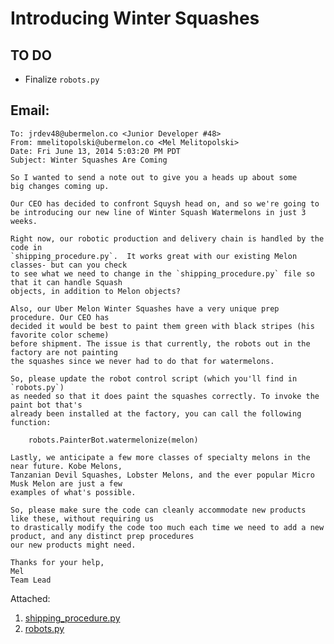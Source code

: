 Introducing Winter Squashes
=======

TO DO
-------
- Finalize `robots.py` 

Email:
-------

```
To: jrdev48@ubermelon.co <Junior Developer #48>
From: mmelitopolski@ubermelon.co <Mel Melitopolski> 
Date: Fri June 13, 2014 5:03:20 PM PDT
Subject: Winter Squashes Are Coming

So I wanted to send a note out to give you a heads up about some 
big changes coming up.

Our CEO has decided to confront Squysh head on, and so we're going to
be introducing our new line of Winter Squash Watermelons in just 3 weeks.

Right now, our robotic production and delivery chain is handled by the code in
`shipping_procedure.py`.  It works great with our existing Melon classes- but can you check 
to see what we need to change in the `shipping_procedure.py` file so that it can handle Squash 
objects, in addition to Melon objects?

Also, our Uber Melon Winter Squashes have a very unique prep procedure. Our CEO has
decided it would be best to paint them green with black stripes (his favorite color scheme) 
before shipment. The issue is that currently, the robots out in the factory are not painting 
the squashes since we never had to do that for watermelons.

So, please update the robot control script (which you'll find in `robots.py`) 
as needed so that it does paint the squashes correctly. To invoke the paint bot that's 
already been installed at the factory, you can call the following function:
    
    robots.PainterBot.watermelonize(melon)

Lastly, we anticipate a few more classes of specialty melons in the near future. Kobe Melons, 
Tanzanian Devil Squashes, Lobster Melons, and the ever popular Micro Musk Melon are just a few 
examples of what's possible.

So, please make sure the code can cleanly accommodate new products like these, without requiring us
to drastically modify the code too much each time we need to add a new product, and any distinct prep procedures
our new products might need.

Thanks for your help,
Mel
Team Lead
```

Attached:

1. [shipping_procedure.py](https://github.com/hackbrightacademy/Homework/blob/master/Homework06b/shipping_procedure.py)
1. [robots.py](https://github.com/hackbrightacademy/Homework/blob/master/Homework06b/robots.py)
